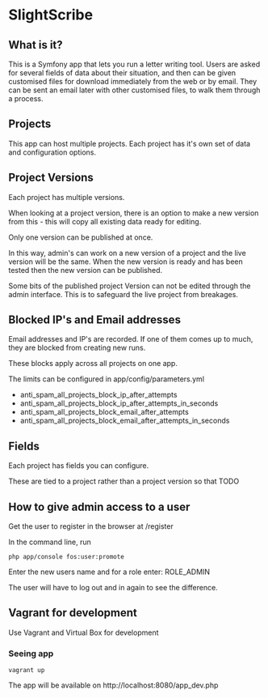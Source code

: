 # SlightScribe



## What is it?

This is a Symfony app that lets you run a letter writing tool. Users are asked for several fields of data about their situation, and then can be given customised files for download immediately from the web or by email. They can be sent an email later with other customised files, to walk them through a process.


## Projects

This app can host multiple projects. Each project has it's own set of data and configuration options.

## Project Versions

Each project has multiple versions.

When looking at a project version, there is an option to make a new version from this - this will copy all existing data ready for editing.

Only one version can be published at once.

In this way, admin's can work on a new version of a project and the live version will be the same. When the new version is
ready and has been tested then the new version can be published.

Some bits of the published project Version can not be edited through the admin interface. This is to safeguard the live project from breakages.

## Blocked IP's and Email addresses

Email addresses and IP's are recorded. If one of them comes up to much, they are blocked from creating new runs.

These blocks apply across all projects on one app.

The limits can be configured in app/config/parameters.yml

  *  anti_spam_all_projects_block_ip_after_attempts
  *  anti_spam_all_projects_block_ip_after_attempts_in_seconds
  *  anti_spam_all_projects_block_email_after_attempts
  *  anti_spam_all_projects_block_email_after_attempts_in_seconds

## Fields

Each project has fields you can configure.

These are tied to a project rather than a project version so that TODO

## How to give admin access to a user

Get the user to register in the browser at /register

In the command line, run

    php app/console fos:user:promote

Enter the new users name and for a role enter: ROLE_ADMIN

The user will have to log out and in again to see the difference.

## Vagrant for development

Use Vagrant and Virtual Box for development

### Seeing app

```
vagrant up
```

The app will be available on http://localhost:8080/app_dev.php

